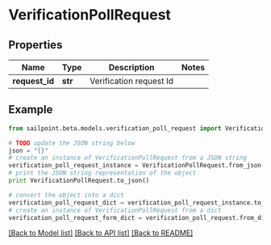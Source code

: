 # VerificationPollRequest


## Properties
Name | Type | Description | Notes
------------ | ------------- | ------------- | -------------
**request_id** | **str** | Verification request Id | 

## Example

```python
from sailpoint.beta.models.verification_poll_request import VerificationPollRequest

# TODO update the JSON string below
json = "{}"
# create an instance of VerificationPollRequest from a JSON string
verification_poll_request_instance = VerificationPollRequest.from_json(json)
# print the JSON string representation of the object
print VerificationPollRequest.to_json()

# convert the object into a dict
verification_poll_request_dict = verification_poll_request_instance.to_dict()
# create an instance of VerificationPollRequest from a dict
verification_poll_request_form_dict = verification_poll_request.from_dict(verification_poll_request_dict)
```
[[Back to Model list]](../README.md#documentation-for-models) [[Back to API list]](../README.md#documentation-for-api-endpoints) [[Back to README]](../README.md)


